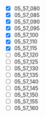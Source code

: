 - [x] 05_57_080
- [x] 05_57_085
- [x] 05_57_090
- [x] 05_57_095 
- [x] 05_57_100
- [x] 05_57_110
- [x] 05_57_115
- [ ] 05_57_120
- [ ] 05_57_125
- [ ] 05_57_130
- [ ] 05_57_135
- [ ] 05_57_140
- [ ] 05_57_145
- [ ] 05_57_150
- [ ] 05_57_155
- [ ] 05_57_160